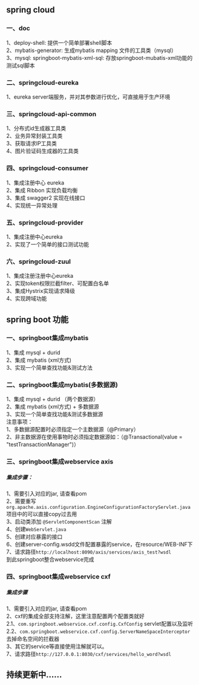 ## spring cloud
### 一、doc
1、deploy-shell: 提供一个简单部署shell脚本<br/>
2、mybatis-generator: 生成mybatis mapping 文件的工具类（mysql）<br/>
3、mysql: springboot-mybatis-xml-sql: 存放springboot-mubatis-xml功能的测试sql脚本

### 二、springcloud-eureka
1、eureka server端服务，并对其参数进行优化，可直接用于生产环境<br/>

### 三、springcloud-api-common
1、分布式id生成器工具类 <br/>
2、业务异常封装工具类 <br/>
3、获取请求IP工具类 <br/>
4、图片验证码生成器的工具类 <br/>

### 四、springcloud-consumer
1、集成注册中心 eureka <br/>
2、集成 Ribbon 实现负载均衡 <br/>
3、集成 swagger2 实现在线接口 <br/>
4、实现统一异常处理 <br/>

### 五、springcloud-provider
1、集成注册中心eureka <br/>
2、实现了一个简单的接口测试功能 <br/>

### 六、springcloud-zuul 
1、集成注册注册中心eureka <br/>
2、实现token权限拦截filter、可配置白名单 <br/>
3、集成Hystrix实现请求降级 <br/>
4、实现跨域功能 <br/>

## spring boot 功能
### 一、springboot集成mybatis
1、集成 mysql + durid <br/>
2、集成 mybatis (xml方式)<br/>
3、实现一个简单查找功能&测试方法

### 二、springboot集成mybatis(多数据源)
1、集成 mysql + durid （两个数据源）<br/>
2、集成 mybatis (xml方式) + 多数据源<br/>
3、实现一个简单查找功能&测试多数据源 <br/>
注意事项：<br/>
1、多数据源配置时必须指定一个主数据源（@Primary）<br/>
2、非主数据源在使用事物时必须指定数据源如：（@Transactional(value = "testTransactionManager")）

### 三、springboot集成webservice axis
##### 集成步骤：
1、需要引入对应的jar, 请查看pom <br/>
2、需要重写`org.apache.axis.configuration.EngineConfigurationFactoryServlet.java` 项目中的可以直接copy过去用 <br/>
3、启动类添加 `@ServletComponentScan` 注解 <br/>
4、创建`WebServlet.java` <br/>
5、创建对应暴露的接口 <br/>
6、创建server-config.wsdd文件配置暴露的service，在resource/WEB-INF下 <br/>
7、请求路径`http://localhost:8090/axis/services/axis_test?wsdl` <br/>
到此springboot整合webservice完成 <br/>

### 四、springboot集成webservice cxf
##### 集成步骤
1、需要引入对应的jar, 请查看pom <br/>
2、cxf的集成全部支持注解，这里注意配置两个配置类就好 <br/>
2.1、`com.springboot.webservice.cxf.config.CxfConfig` servlet配置以及监听<br/>
2.2、`com.springboot.webservice.cxf.config.ServerNameSpaceInterceptor` 去掉命名空间的拦截器<br/>
3、其它的service等直接使用注解就可以。<br/>
7、请求路径`http://127.0.0.1:8030/cxf/services/hello_word?wsdl`

## 持续更新中……
